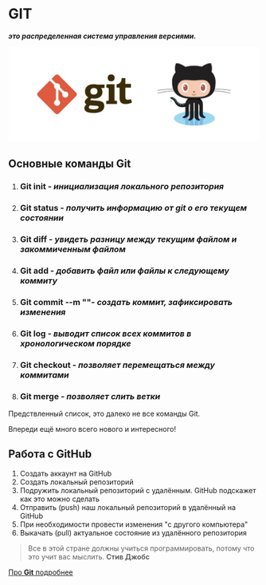 # GIT 
_**это распределенная система управления версиями.**_

![Добро пожаловать в Git!](картинка.jpg)


## Основные команды Git
1. ### Git init - _инициализация локального репозитория_

2. ### Git status - _получить информацию от git о его текущем состоянии_

3. ### Git diff - _увидеть разницу между текущим файлом и закоммиченным файлом_

4. ### Git add - _добавить файл или файлы к следующему коммиту_

5. ### Git commit --m ""- _создать коммит, зафиксировать изменения_

6. ### Git log - _выводит список всех коммитов в хронологическом порядке_

7. ### Git checkout - _позволяет перемещаться между коммитами_

8. ### Git merge - _позволяет слить ветки_

Предствленный список, это далеко не все команды Git.

Впереди ещё много всего нового и интересного!

## Работа с GitHub
1. Создать аккаунт на GitHub
2. Создать локальный репозиторий
3. Подружить локальный репозиторий с удалённым. GitHub подскажет как это можно сделать
4. Отправить (push) наш локальный репозиторий в удалённый на GitHub
5. При необходимости провести изменения "с другого компьютера"
6. Выкачать (pull) актуальное состояние из удалённого репозитория


> Все в этой стране должны учиться программировать, потому что это учит вас мыслить. __Стив Джобс__

[Прo __Git__ подробнее](https://git-scm.com/book/ru/v2/%D0%92%D0%B2%D0%B5%D0%B4%D0%B5%D0%BD%D0%B8%D0%B5-%D0%A7%D1%82%D0%BE-%D1%82%D0%B0%D0%BA%D0%BE%D0%B5-Git%3F)